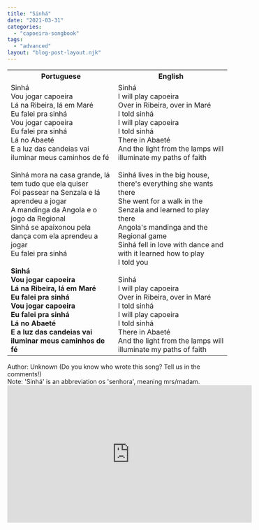```yaml
---
title: "Sinhá"
date: "2021-03-31"
categories: 
  - "capoeira-songbook"
tags: 
  - "advanced"
layout: "blog-post-layout.njk"
---
```


<table class="capoeira-table">
    <tr class="header-row">
        <th>Portuguese</th>
        <th>English</th>
    </tr>
    <tr>
        <td>Sinhá<br>
        Vou jogar capoeira<br>
        Lá na Ribeira, lá em Maré<br>
        Eu falei pra sinhá<br>
        Vou jogar capoeira<br>
        Eu falei pra sinhá<br>
        Lá no Abaeté<br>
        E a luz das candeias vai iluminar meus caminhos de fé<br><br>
        Sinhá mora na casa grande, lá tem tudo que ela quiser<br>
        Foi passear na Senzala e lá aprendeu a jogar<br>
        A mandinga da Angola e o jogo da Regional<br>
        Sinhá se apaixonou pela dança com ela aprendeu a jogar<br>
        Eu falei pra sinhá<br><br>
        <strong>Sinhá<br>
        Vou jogar capoeira<br>
        Lá na Ribeira, lá em Maré<br>
        Eu falei pra sinhá<br>
        Vou jogar capoeira<br>
        Eu falei pra sinhá<br>
        Lá no Abaeté<br>
        E a luz das candeias vai iluminar meus caminhos de fé</strong></td>
        <td>Sinhá<br>
        I will play capoeira<br>
        Over in Ribeira, over in Maré<br>
        I told sinhá<br>
        I will play capoeira<br>
        I told sinhá<br>
        There in Abaeté<br>
        And the light from the lamps will illuminate my paths of faith<br><br>
        Sinhá lives in the big house, there's everything she wants there<br>
        She went for a walk in the Senzala and learned to play there<br>
        Angola's mandinga and the Regional game<br>
        Sinhá fell in love with dance and with it learned how to play<br>
        I told you<br><br>
        Sinhá<br>
        I will play capoeira<br>
        Over in Ribeira, over in Maré<br>
        I told sinhá<br>
        I will play capoeira<br>
        I told sinhá<br>
        There in Abaeté<br>
        And the light from the lamps will illuminate my paths of faith</td>
    </tr>
</table>

<figcaption>
Author: Unknown (Do you know who wrote this song? Tell us in the comments!)<br>
Note: 'Sinhá' is an abbreviation os 'senhora', meaning mrs/madam.
</figcaption>

<iframe width="560" height="315" src="https://www.youtube.com/embed/2h-CFTBRVIE" title="YouTube video player" frameborder="0" allow="accelerometer; autoplay; clipboard-write; encrypted-media; gyroscope; picture-in-picture" allowfullscreen></iframe>